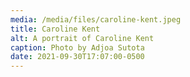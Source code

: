 ```yaml
---
media: /media/files/caroline-kent.jpeg
title: Caroline Kent
alt: A portrait of Caroline Kent
caption: Photo by Adjoa Sutota
date: 2021-09-30T17:07:00-0500
---
```

